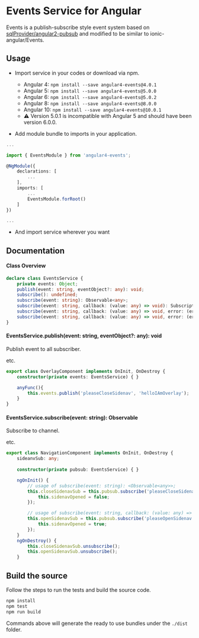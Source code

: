 # Events Service for Angular

Events is a publish-subscribe style event system based on [sqlProvider/angular2-pubsub](https://github.com/sqlProvider/angular2-pubsub) and modified to be similar to ionic-angular/Events.

## Usage
 - Import service in your codes or download via npm.

   - Angular 4: `npm install --save angular4-events@4.0.1`
   - Angular 5: `npm install --save angular4-events@5.0.0`
   - Angular 6: `npm install --save angular4-events@5.0.2`
   - Angular 8: `npm install --save angular4-events@8.0.0`
   - Angular 10: `npm install --save angular4-events@10.0.1`
   - :warning: Version 5.0.1 is incompatible with Angular 5 and should have been version 6.0.0.

 - Add module bundle to imports in your application.
```typescript
...

import { EventsModule } from 'angular4-events';

@NgModule({
	declarations: [
		...
	],
	imports: [
		...
		EventsModule.forRoot()
	]
})

...
```
 - And import service wherever you want

## Documentation

#### Class Overview

```typescript
declare class EventsService {
	private events: Object;
	publish(event: string, eventObject?: any): void;
	subscribe(): undefined;
	subscribe(event: string): Observable<any>;
	subscribe(event: string, callback: (value: any) => void): Subscription;
	subscribe(event: string, callback: (value: any) => void, error: (error: any) => void): Subscription;
	subscribe(event: string, callback: (value: any) => void, error: (error: any) => void, complete: () => void): Subscription;
}
```

#### EventsService.publish(event: string, eventObject?: any): void
	
Publish event to all subscriber.

etc.
```typescript
export class OverlayComponent implements OnInit, OnDestroy {
	constructor(private events: EventsService) { }

	anyFunc(){
		this.events.publish('pleaseCloseSidenav', 'helloIAmOverlay');
	}
}
```

#### EventsService.subscribe(event: string): Observable<any>

Subscribe to channel. 

etc.
```typescript
export class NavigationComponent implements OnInit, OnDestroy {
	sideanvSub: any;
	
	constructor(private pubsub: EventsService) { }

	ngOnInit() {
		// usage of subscribe(event: string): <Observable<any>>;
		this.closeSidenavSub = this.pubsub.subscribe('pleaseCloseSidenav').subscribe((from) => {
			this.sidenavOpened = false;
		});

		// usage of subscribe(event: string, callback: (value: any) => void, error?: (error: any) => void, complete?: () => void): Subscription;
		this.openSidenavSub = this.pubsub.subscribe('pleaseOpenSidenav', (from) => {
			this.sidenavOpened = true;
		});
	}
	ngOnDestroy() {
		this.closeSidenavSub.unsubscribe();
		this.openSidenavSub.unsubscribe();
	}
```


## Build the source

Follow the steps to run the tests and build the source code.
```sh
npm install
npm test
npm run build
```
Commands above will generate the ready to use bundles under the `./dist` folder.
